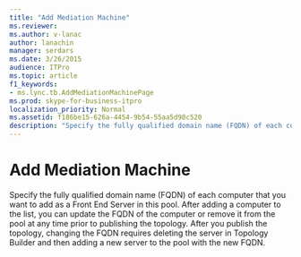 ```yaml
---
title: "Add Mediation Machine"
ms.reviewer: 
ms.author: v-lanac
author: lanachin
manager: serdars
ms.date: 3/26/2015
audience: ITPro
ms.topic: article
f1_keywords:
- ms.lync.tb.AddMediationMachinePage
ms.prod: skype-for-business-itpro
localization_priority: Normal
ms.assetid: f186be15-626a-4454-9b54-55aa5d90c520
description: "Specify the fully qualified domain name (FQDN) of each computer that you want to add as a Front End Server in this pool. After adding a computer to the list, you can update the FQDN of the computer or remove it from the pool at any time prior to publishing the topology. After you publish the topology, changing the FQDN requires deleting the server in Topology Builder and then adding a new server to the pool with the new FQDN."
---
```


# Add Mediation Machine
 
Specify the fully qualified domain name (FQDN) of each computer that you want to add as a Front End Server in this pool. After adding a computer to the list, you can update the FQDN of the computer or remove it from the pool at any time prior to publishing the topology. After you publish the topology, changing the FQDN requires deleting the server in Topology Builder and then adding a new server to the pool with the new FQDN. 
  


